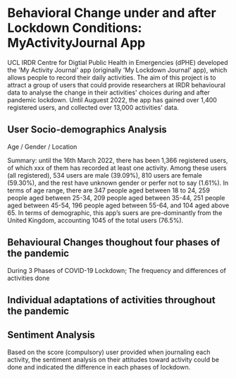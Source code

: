 # Behavioral Change under and after Lockdown Conditions: MyActivityJournal App

UCL IRDR Centre for Digtial Public Health in Emergencies (dPHE) developed the 'My Activity Journal' app (originally 'My Lockdown Journal' app), which allows people to record their daily activities. The aim of this project is to attract a group of users that could provide researchers at IRDR behavioural data to analyse the change in their activities' choices during and after pandemic lockdown. Until Auguest 2022, the app has gained over 1,400 registered users, and collected over 13,000 activities' data.

## User Socio-demographics Analysis 

Age / Gender / Location 

Summary: until the 16th March 2022, there has been 1,366 registered users, of which xxx of them has recorded at least one activity. Among these users (all registered), 534 users are male (39.09%), 810 users are female (59.30%), and the rest have unknown gender or perfer not to say (1.61%). In terms of age range, there are 347 people aged between 18 to 24, 259 people aged between 25-34, 209 people aged between 35-44, 251 people aged between 45-54, 196 people aged between 55-64, and 104 aged above 65. In terms of demographic, this app’s suers are pre-dominantly from the United Kingdom, accounting 1045 of the total users (76.5%).

## Behavioural Changes thoughout four phases of the pandemic 

During 3 Phases of COVID-19 Lockdown; The frequency and differences of activities done 

## Individual adaptations of activities throughout the pandemic

## Sentiment Analysis

Based on the score (compulsory) user provided when journaling each activity, the sentiment analysis on their attitudes toward activity could be done and
indicated the difference in each phases of lockdown.
